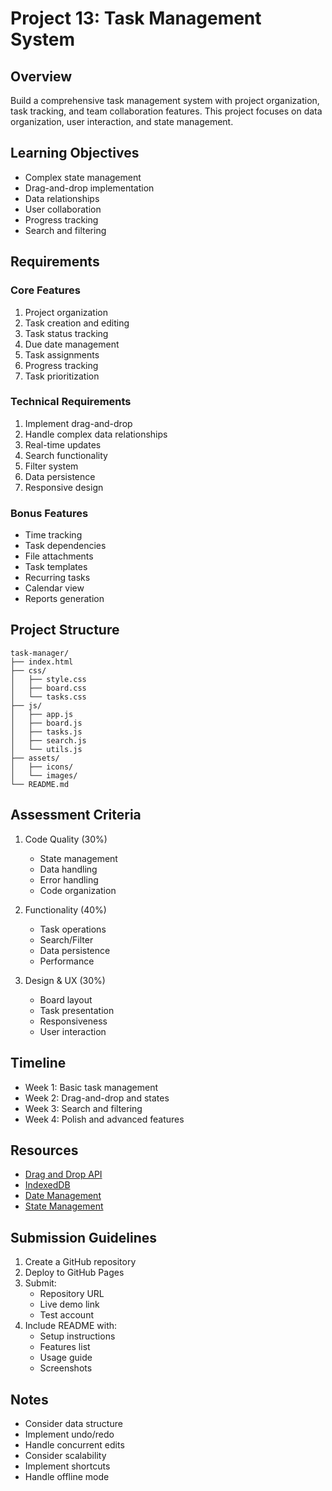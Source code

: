 # Project 13: Task Management System

## Overview
Build a comprehensive task management system with project organization, task tracking, and team collaboration features. This project focuses on data organization, user interaction, and state management.

## Learning Objectives
- Complex state management
- Drag-and-drop implementation
- Data relationships
- User collaboration
- Progress tracking
- Search and filtering

## Requirements

### Core Features
1. Project organization
2. Task creation and editing
3. Task status tracking
4. Due date management
5. Task assignments
6. Progress tracking
7. Task prioritization

### Technical Requirements
1. Implement drag-and-drop
2. Handle complex data relationships
3. Real-time updates
4. Search functionality
5. Filter system
6. Data persistence
7. Responsive design

### Bonus Features
- Time tracking
- Task dependencies
- File attachments
- Task templates
- Recurring tasks
- Calendar view
- Reports generation

## Project Structure
```
task-manager/
├── index.html
├── css/
│   ├── style.css
│   ├── board.css
│   └── tasks.css
├── js/
│   ├── app.js
│   ├── board.js
│   ├── tasks.js
│   ├── search.js
│   └── utils.js
├── assets/
│   ├── icons/
│   └── images/
└── README.md
```

## Assessment Criteria
1. Code Quality (30%)
   - State management
   - Data handling
   - Error handling
   - Code organization

2. Functionality (40%)
   - Task operations
   - Search/Filter
   - Data persistence
   - Performance

3. Design & UX (30%)
   - Board layout
   - Task presentation
   - Responsiveness
   - User interaction

## Timeline
- Week 1: Basic task management
- Week 2: Drag-and-drop and states
- Week 3: Search and filtering
- Week 4: Polish and advanced features

## Resources
- [Drag and Drop API](https://developer.mozilla.org/en-US/docs/Web/API/HTML_Drag_and_Drop_API)
- [IndexedDB](https://developer.mozilla.org/en-US/docs/Web/API/IndexedDB_API)
- [Date Management](https://date-fns.org/)
- [State Management](https://redux.js.org/)

## Submission Guidelines
1. Create a GitHub repository
2. Deploy to GitHub Pages
3. Submit:
   - Repository URL
   - Live demo link
   - Test account
4. Include README with:
   - Setup instructions
   - Features list
   - Usage guide
   - Screenshots

## Notes
- Consider data structure
- Implement undo/redo
- Handle concurrent edits
- Consider scalability
- Implement shortcuts
- Handle offline mode 